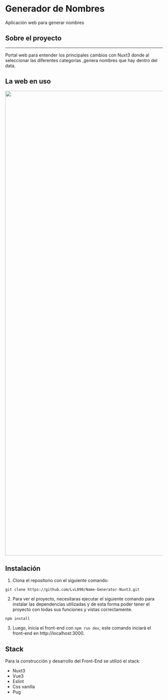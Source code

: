# Generador de Nombres

Aplicación web para generar nombres


## Sobre el proyecto

------------
Portal web para entender los principales cambios con Nuxt3 donde al seleccionar las diferentes categorías ,genera nombres que hay dentro del data.

## La web en uso

<img width="1487" alt="" src="![captura](https://user-images.githubusercontent.com/99020950/197337139-f1ca2b13-be35-4a03-9320-88b5b50abaed.png)
">


## Instalación

1. Clona el repositorio con el siguiente comando: 
```
git clone https://github.com/LvL090/Name-Generator-Nuxt3.git
```

2. Para ver el proyecto, necesitaras ejecutar el siguiente comando para instalar las dependencias utilizadas y de esta forma poder tener el proyecto con todas sus funciones y vistas correctamente.

```
npm install
```

3. Luego, inicia el front-end con `npm run dev`, este comando inciará el front-end en http://localhost:3000.



## Stack 
Para la construcción y desarrollo del Front-End se utilizó el stack:
- Nuxt3
- Vue3
- Eslint
- Css vanilla
- Pug
